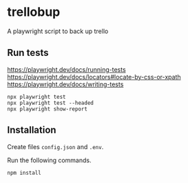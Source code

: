 # trellobup
A playwright script to back up trello

## Run tests

https://playwright.dev/docs/running-tests
https://playwright.dev/docs/locators#locate-by-css-or-xpath
https://playwright.dev/docs/writing-tests

```
npx playwright test
npx playwright test --headed
npx playwright show-report
```

## Installation

Create files `config.json` and `.env`.

Run the following commands.

```
npm install
```